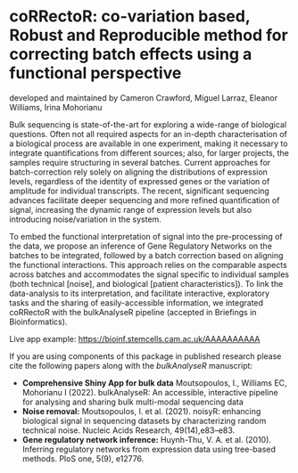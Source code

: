 # coRRectoR: co-variation based, Robust and Reproducible method for correcting batch effects using a functional perspective
developed and maintained by Cameron Crawford, Miguel Larraz, Eleanor Williams, Irina Mohorianu

Bulk sequencing is state-of-the-art for exploring a wide-range of biological questions. Often not all required aspects for an in-depth characterisation of a biological process are available in one experiment, making it necessary to integrate quantifications from different sources; also, for larger projects, the samples require structuring in several batches. Current approaches for batch-correction rely solely on aligning the distributions of expression levels, regardless of the identity of expressed genes or the variation of amplitude for individual transcripts. The recent, significant sequencing advances facilitate deeper sequencing and more refined quantification of signal, increasing the dynamic range of expression levels but also introducing noise/variation in the system. 

To embed the functional interpretation of signal into the pre-processing of the data, we propose an inference of Gene Regulatory Networks on the batches to be integrated, followed by a batch correction based on aligning the functional interactions. This approach relies on the comparable aspects across batches and accommodates the signal specific to individual samples (both technical [noise], and biological [patient characteristics]). To link the data-analysis to its interpretation, and facilitate interactive, exploratory tasks and the sharing of easily-accessible information, we integrated coRRectoR with the bulkAnalyseR pipeline (accepted in Briefings in Bioinformatics).

Live app example: https://bioinf.stemcells.cam.ac.uk/AAAAAAAAAA

If you are using components of this package in published research please cite the following papers along with the *bulkAnalyseR* manuscript:

* **Comprehensive Shiny App for bulk data** Moutsopoulos, I., Williams EC, Mohorianu I (2022). bulkAnalyseR: An accessible, interactive pipeline for analysing and sharing bulk multi-modal sequencing data 
* **Noise removal:** Moutsopoulos, I. et al. (2021). noisyR: enhancing biological signal in sequencing datasets by characterizing random technical noise. Nucleic Acids Research, 49(14),e83–e83.
* **Gene regulatory network inference:** Huynh-Thu, V. A. et al. (2010). Inferring regulatory networks from expression data using tree-based methods. PloS one, 5(9), e12776.
